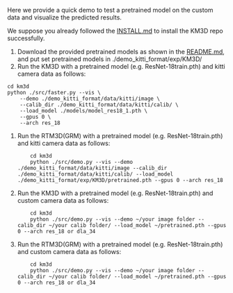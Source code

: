 Here we provide a quick demo to test a pretrained model on the custom data and visualize the predicted results.

We suppose you already followed the [INSTALL.md](INSTALL.md) to install the KM3D repo successfully.

1. Download the provided pretrained models as shown in the [README.md](../README.md), and put set pretrained models in ./demo_kitti_format/exp/KM3D/
2. Run the KM3D with a pretrained model (e.g. ResNet-18train.pth) and kitti camera data as follows:
```
cd km3d
python ./src/faster.py --vis \
    --demo ./demo_kitti_format/data/kitti/image \
    --calib_dir ./demo_kitti_format/data/kitti/calib/ \
    --load_model ./models/model_res18_1.pth \
    --gpus 0 \
    --arch res_18
```
1. Run the RTM3D(GRM) with a pretrained model (e.g. ResNet-18train.pth) and kitti camera data as follows:
    ~~~
        cd km3d
        python ./src/demo.py --vis --demo ./demo_kitti_format/data/kitti/image --calib_dir ./demo_kitti_format/data/kitti/calib/ --load_model ./demo_kitti_format/exp/KM3D/pretrained.pth --gpus 0 --arch res_18
    ~~~
2. Run the KM3D with a pretrained model (e.g. ResNet-18train.pth) and custom camera data as follows:
    ~~~
        cd km3d
        python ./src/demo.py --vis --demo ~/your image folder --calib_dir ~/your calib folder/ --load_model ~/pretrained.pth --gpus 0 --arch res_18 or dla_34
    ~~~
3. Run the RTM3D(GRM) with a pretrained model (e.g. ResNet-18train.pth) and custom camera data as follows:
    ~~~
        cd km3d
        python ./src/demo.py --vis --demo ~/your image folder --calib_dir ~/your calib folder/ --load_model ~/pretrained.pth --gpus 0 --arch res_18 or dla_34
    ~~~
